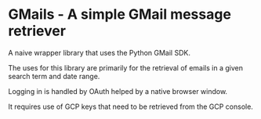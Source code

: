 
GMails - A simple GMail message retriever
=========================================

A naive wrapper library that uses the Python GMail SDK.

The uses for this library are primarily for the retrieval of emails in a given search term and date range.

Logging in is handled by OAuth helped by a native browser window.

It requires use of GCP keys that need to be retrieved from the GCP console.